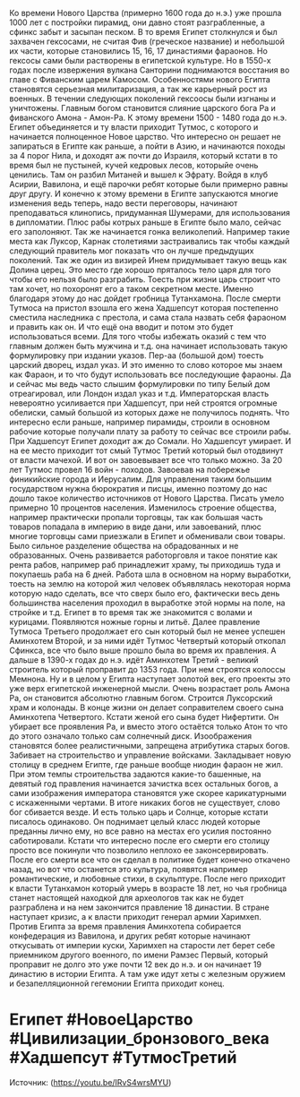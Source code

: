 Ко времени Нового Царства (примерно 1600 года до н.э.) уже прошла 1000 лет с постройки пирамид, они давно стоят разграбленные, а сфинкс забыт и засыпан песком.
В то время Египет столкнулся и был захвачен гексосами, не считая Фив (греческое название) и небольшой их части, которые становились 15, 16, 17 династиями фараонов. Но гексосы сами были растворены в египетской культуре.
Но в 1550-х годах после извержения вулкана Санторини поднимаются восстания во главе с Фиванским царем Камосом.
Особенностями нового Египта становятся серьезная милитаризация, а так же карьерный рост из военных.
В течении следующих поколений гексоосы были изгнаны и уничтожены. Главным богом становится слияние царского бога Ра и фиванского Амона - Амон-Ра.
К этому времени 1500 - 1480 года до н.э. Египет объединяется и ту власти приходит Тутмос, с которого и начинается полноценное Новое царство. Что интересно он решает не запираться в Египте как раньше, а пойти в Азию, и начинаются походы за 4 порог Нила, и доходят аж почти до Израиля, который кстати в то время был не пустыней, кучей кедровых лесов, которыйе очень ценились. Там он разбил Митаней и вышел к Эфрату. Войдя в клуб Асирии, Вавилона, и ещё парочки ребят которые были примерно равны друг другу. И конечно к этому времени в Египте запускаются многие изменения ведь теперь, надо вести переговоры, начинают преподаваться клинопись, придуманная Шумерами, для использования в дипломатии. Плюс рабы котрых раньше в Египте было мало, сейчас его заполоняют.
Так же начинается гонка великолепий. Например такие места как Луксор, Карнак столетиями застраивались так чтобы каждый следующий правитель мог показать что он лучше предыдущих поколений. Так же один из визирей Инем придумывает такую вещь как Долина церец. Это место где хорошо пряталось тело царя для того чтобы его нельзя было разграбить. Тоесть при жизни царь строит что там хочет, но похоронят его а таком секретном месте. Именно благодаря этому до нас дойдет гробница Тутанхамона.
После смерти Тутмоса на пристол взошла его жена Хадшепсут которая постепенно сместила наследника с престола, и сама стала назвать себя фараоном и править как он. И что ещё она вводит и потом это будет использоваться всеми. Для того чтобы избежать оказий с тем что главным должен быть мужчина и т.д. она начинает использовать такую формулировку при издании указов. Пер-аа (большой дом) тоесть царский дворец, издал указ. И это именно то слово которое мы знаем как Фараон, и то что будут использовать все последующие фараоны. Да и сейчас мы ведь часто слышим формулировки по типу  Белый дом отреагировал, или Лондон издал указ и т.д.
Императорская власть невероятно усиливается при Хадшепсут, при ней строятся огромные обелиски, самый большой из которых даже не получилось поднять. Что интересно если раньше, например пирамиды, строили в основном рабочие которые получали плату за работу то сейчас все строили рабы.
При Хадшепсут Египет доходит аж до Сомали. Но Хадшепсут умирает.
И на ее место приходит тот смый Тутмос Третий который был отодвинут от власти мачехой. И вот он завоевывает все что только можно. За 20 лет Тутмос провел 16 войн - походов. Завоевав на побережье финикийские города и Иерусалим.
Для управления таким большим государством нужна бюрократия и писцы, именно поэтому до нас дошло такое количество источников от Нового Царства. Писать умело примерно 10 процентов населения.
Изменилось строение общества, например практически пропали торговцы, так как большая часть товаров попадала в империю в виде дани, или завоеваний, плюс многие торговцы сами приезжали в Египет и обменивали свои товары. Было сильное разделение общества на обрадованных и не образованных. Очень развивается работорговля и такое понятие как рента рабов, например раб принадлежит храму, ты приходишь туда и покупаешь раба на 6 дней. Работа шла в основном на норму выработки, тоесть на землю на которой жил человек объявлялась некоторая норма которую надо сделать, все что сверх было его, фактически весь день большинства населения проходил в выработке этой нормы на поле, на стройке и т.д.
Египет в то время так же знакомится с волами и курицами. Появляются ножные горны и литьё.
Далее правление Тутмоса Третьего продолжает его сын который был не менее успешен Аминхотем Второй, и за ними идёт Тутмос Четвертый который откопал Сфинкса, все что было выше прошло была во время их правления.
А дальше в 1390-х годах до н.э. идёт Аминхотем Третий - великий строитель который проправит до 1353 года. При нем строятся колоссы Мемнона. Ну и в целом у Египта наступает золотой век, его проекты это уже верх египетской инженерной мысли. Очень возрастает роль Амона Ра, он становится абсолютно главным богом. Строится Луксорский храм и колонады. В конце жизни он делает соправителем своего сына Аминхотепа Четвертого. Кстати женой его сына будет Нифертити.
Он убирает все проявления Ра, и вместо этого остаётся только Атон то что до этого означало только сам солнечный диск. Изоображения становятся более реалистичными, запрещена атрибутика старых богов. Забивает на строительство и управление войсками. Закладывает новую столицу в среднем Египте, где раньше вообще ниодин фараон не жил. При этом темпы строительства задаются какие-то башенные, на девятый год правления начинается зачистка всех остальных богов, а сами изображения императора становятся уже скорее карикатурными с искаженными чертами.
В итоге никаких богов не существует, слово бог сбивается везде. И есть только царь и Солнце, которые кстати писалось одинаково. Он поднимает целый класс людей которые преданны лично ему, но все равно на местах его усилия постоянно саботировали. Кстати что интересно после его смерти его столицу просто все покинули что позволило неплохо ее законсервировать.
После его смерти все что он сделал в политике будет конечно откачено назад, но вот что останется это культура, появятся например романтические, и любовные стихи, в скульптуре.
После него приходит к власти Тутанхамон который умерь в возрасте 18 лет, но чья гробница станет настоящей находкой для археологов так как не будет разграблена и на нем закончится правление 18 династии.
В стране наступает кризис, а к власти приходит генерал армии Харимхеп. Против Египта за время правления Аминхотепа собирается конфедерация из Вавилона, и других ребят которые начинают откусывать от империи куски, Харимхеп на старости лет берет себе приемником другого военного, по имени Рамзес Первый, который проправит не долго это уже почти 12 век до н.э. и он начинает 19 династию в истории Египта. А там уже идут хеты с железным оружием и безапелляционной гегемонии Египта приходит конец.

# Египет #НовоеЦарство #Цивилизации_бронзового_века #Хадшепсут #ТутмосТретий

Источник: (<https://youtu.be/IRvS4wrsMYU>)
